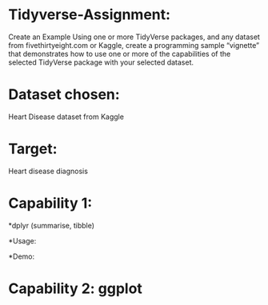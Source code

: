 # Tidyverse-Assignment:
Create an Example Using one or more TidyVerse packages, and any dataset from fivethirtyeight.com or Kaggle, create a programming sample “vignette” that demonstrates how to use one or more of the capabilities of the selected TidyVerse package with your selected dataset.

# Dataset chosen:

Heart Disease dataset from Kaggle

# Target:

Heart disease diagnosis

# Capability 1: 

*dplyr (summarise, tibble)

*Usage:

*Demo:

# Capability 2: ggplot
